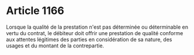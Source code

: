 # Article 1166

Lorsque la qualité de la prestation n'est pas déterminée ou déterminable en vertu du contrat, le débiteur doit offrir une prestation de qualité conforme aux attentes légitimes des parties en considération de sa nature, des usages et du montant de la contrepartie.